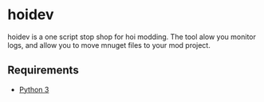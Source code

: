 # hoidev
hoidev is a one script stop shop for hoi modding. The tool alow you monitor logs, and allow you to move mnuget files to your mod project.


## Requirements
- [Python 3](https://www.python.org/downloads/)

